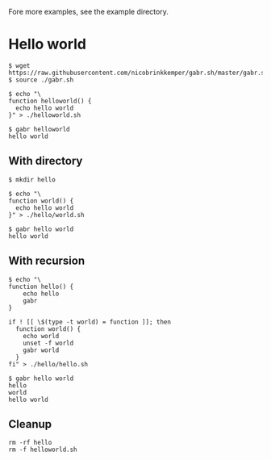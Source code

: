 Fore more examples, see the example directory.

# Hello world
```shell
$ wget https://raw.githubusercontent.com/nicobrinkkemper/gabr.sh/master/gabr.sh
$ source ./gabr.sh
```
```shell
$ echo "\
function helloworld() {
  echo hello world
}" > ./helloworld.sh
```
```shell
$ gabr helloworld
hello world
```

## With directory
```shell
$ mkdir hello
```
```shell
$ echo "\
function world() {
  echo hello world
}" > ./hello/world.sh
```
```shell
$ gabr hello world
hello world
```

## With recursion
```shell
$ echo "\
function hello() {
    echo hello
    gabr
}

if ! [[ \$(type -t world) = function ]]; then
  function world() {
    echo world
    unset -f world
    gabr world
  }
fi" > ./hello/hello.sh
```
```shell
$ gabr hello world
hello
world
hello world
```

## Cleanup
```shell
rm -rf hello
rm -f helloworld.sh
```
